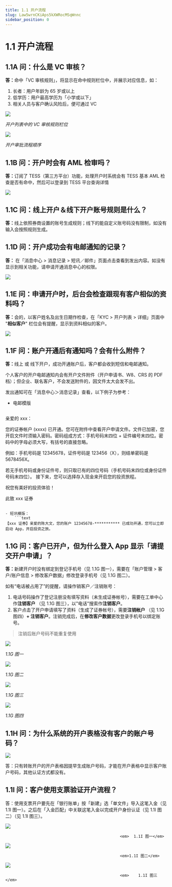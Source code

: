 ```yaml
---
title: 1.1 开户流程
slug: Law5wrnCKiAps5kXWRocMSqWnnc
sidebar_position: 0
---
```



# 1.1 开户流程

## 1.1A 问：什么是 VC 审核？

<b>答：</b>命中「VC 审核规则」，将显示在命中规则栏位中，并展示对应信息，如：

1. 长者：用户年龄为 65 岁或以上
2. 低学历：用户最高学历为「小学或以下」
3. 相关人员与客户确认风险后，便可通过 VC

<img src="/assets/BOifbtf6GoMejdxL9CHcro3mnAh.png" src-width="2594" src-height="1048" align="center"/>

<em>开户列表中的 VC 审核规则栏位</em>

<img src="/assets/FDu3bNZ9roiraYxuiTrca461ndg.png" src-width="1298" src-height="291" align="center"/>

<em>开户审批流程顺序</em>

## 1.1B 问：开户时会有 AML 检审吗？

<b>答：</b>订阅了 TESS（第三方平台）功能，处理开户时系统会有 TESS 基本 AML 检查是否有命中，然后可以登录到 TESS 平台查询详情

<img src="/assets/Tes1bf5T4ofUa1xVLUjcDyO5nuc.png" src-width="2794" src-height="735" align="center"/>

## 1.1C 问：线上开户＆线下开户账号规则是什么？

<b>答：</b>线上依照券商设置的账号生成规则；线下的能自定义账号码没有限制，如没有输入会按照规则生成。

## 1.1D 问：开户成功会有电邮通知的记录？

<b>答： </b>在「消息中心 &gt; 消息记录 &gt; 短讯／邮件」页面点击查看到发出内容。如没有显示到相关功能，请申请开通消息中心的权限。

<img src="/assets/VsmZbtekgofG83xTKyOcfgg8ncb.png" src-width="2390" src-height="626" align="center"/>

## 1.1E 问：申请开户时，后台会检查跟现有客户相似的资料吗？

<b>答：</b>会的，以客户姓名及出生日期作检查，在「KYC &gt; 开户列表 &gt; 详细」页面中 "<b>相似客户</b>" 栏位会有提醒，显示到资料相似的客户。

<img src="/assets/CSWKbLFQEoGTKLxTNvfc7AwPnvz.png" src-width="2484" src-height="990" align="center"/>

## 1.1F 问：账户开通后有通知吗？会有什么附件？

<b>答：</b>线上 或 线下开户，成功开通账户后，客户都会收到短信和电邮通知。

个人客户的开户电邮通知内会有开户文件附件（开户申请书、W8、CRS 的 PDF 档）；但企业、联名客户，不会发送附件的，因文件太大会发不出。

发出通知可在「消息中心＞消息记录」查看，以下例子为参考：

- 电邮模版
    ```text
亲爱的 xxx： 

您的证券帐户 (xxxx) 已开通。您可在附件中查看开户申请文件。文件已加密，您开启文件时须输入密码。密码组成方式：手机号码末四位 + 证件编号末四位。密码中的字母必须大写，有括号的直接忽略。

例如：手机号码是 12345678，证件号码是 123456（X），则结单密码是 5678456X。

若无手机号码或身份证件号，则只取已有的四位号码（手机号码末四位或身份证件号码末四位）。 
接下来，您可以选择存入现金来开启您的投资旅程。

祝您有美好的投资体验！

此致 
xxx 证券
```

- 短讯模版：
    ```text
【xxx 证券】亲爱的陈大文，您的账户 12345678-*********** 已成功开通，您可以立即启动 App，开启投资之旅。
```

## 1.1G 问：客户已开户，但为什么登入 App 显示「请提交开户申请」？

<b>答：</b>新建开户时没有绑定到登记手机号（见 1.1G 图一），需要在「账户管理 &gt; 客户/账户信息 &gt; 修改客户数据」修改登录手机号（见 1.1G 图二）。

如有“电话被占用了”的提醒，请操作销客户／注销账号：

1. 电话号码操作了登记注册没有填写资料（未生成证券帐号），需要在工单中心作<b>注销客户 </b>（见 1.1G 图三），以"电话"搜索作<b>注销客户</b>。
2. 客户点击了开户申请填写了资料（生成了证券帐号），需要<b>注销帐户 </b>（见 1.1G 图四）<b>+ 注销客户</b>。注销完成后，在<b>修改客户数据</b>更改登录手机号以绑定账号。

> 注销后账户号码不能重复使用

<img src="/assets/WZwYb0CBFoLrKhxZ93UcOjchnpw.png" src-width="2654" src-height="1114" align="center"/>

<em>1.1G 图一</em>

<img src="/assets/VFbLbMrqZoQ6ONxyUixcwoUNnpe.png" src-width="2654" src-height="1368" align="center"/>

<em>1.1G 图二</em>

<img src="/assets/PbRFbFtYFo7YSixpg3EcF5yYnag.png" src-width="2656" src-height="1286" align="center"/>

<em>1.1G 图三</em>

<img src="/assets/Oy4abwGxMoXIJpxG1aWcG9n8nzf.png" src-width="2660" src-height="1308" align="center"/>

<em>1.1G 图四</em>

## 1.1H 问：为什么系统的开户表格没有客户的账户号码？

<img src="/assets/Tze7bPGwhoe0hexWrNIcecW6nZd.png" src-width="2322" src-height="1094" align="center"/>

答：只有转账开户的开户表格因提早生成账户号码，才能在开户表格中显示客户账户号码，其他认证方式都没有。

## 1.1I 问：客户使用支票验证开户流程？

答：使用支票开户要先在「银行账单」按「新建」选「单文件」导入这笔入金（见 1.1I 图一）。之后在「入金匹配」中关联这笔入金以完成开户身份认证（见 1.1I 图二）（见 1.1I 图三）。

<img src="/assets/O5iob29zboqQZ3xZUxBcqarAnah.png" src-width="3820" src-height="979" align="center"/>

                                                      <em>  1.1I 图一</em>

<img src="/assets/TVnzbP9Qlo7hEvxNI8Ncy7Rqnkf.png" src-width="3823" src-height="854" align="center"/>

                                                      <em>1.1I 图二</em>

<img src="/assets/IR0rbESUQo5Xp0xdYI4cNWQnnOB.png" src-width="3744" src-height="1812" align="center"/>

                                                      <em>    1.1I 图三</em>

